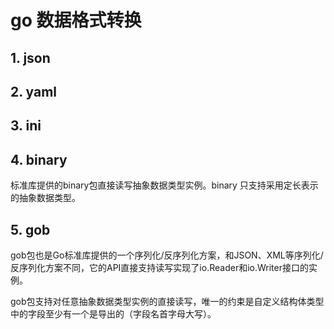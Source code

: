 # go 数据格式转换


## 1. json

## 2. yaml

## 3. ini


## 4. binary
标准库提供的binary包直接读写抽象数据类型实例。binary 只支持采用定长表示的抽象数据类型。

## 5. gob
gob包也是Go标准库提供的一个序列化/反序列化方案，和JSON、XML等序列化/反序列化方案不同，它的API直接支持读写实现了io.Reader和io.Writer接口的实例。

gob包支持对任意抽象数据类型实例的直接读写，唯一的约束是自定义结构体类型中的字段至少有一个是导出的（字段名首字母大写）。
